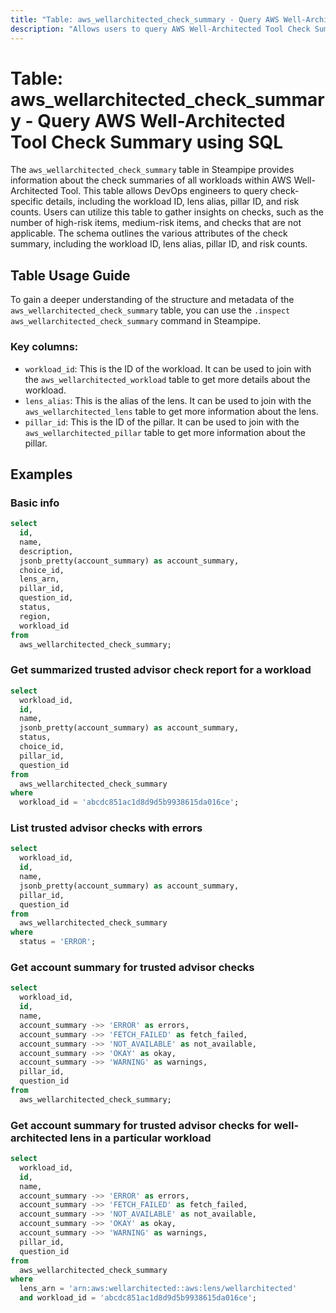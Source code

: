 ```yaml
---
title: "Table: aws_wellarchitected_check_summary - Query AWS Well-Architected Tool Check Summary using SQL"
description: "Allows users to query AWS Well-Architected Tool Check Summary for detailed information about the checks for all workloads. This table provides insights into the state of your workloads, highlighting potential risks and areas for improvement."
---
```


# Table: aws_wellarchitected_check_summary - Query AWS Well-Architected Tool Check Summary using SQL

The `aws_wellarchitected_check_summary` table in Steampipe provides information about the check summaries of all workloads within AWS Well-Architected Tool. This table allows DevOps engineers to query check-specific details, including the workload ID, lens alias, pillar ID, and risk counts. Users can utilize this table to gather insights on checks, such as the number of high-risk items, medium-risk items, and checks that are not applicable. The schema outlines the various attributes of the check summary, including the workload ID, lens alias, pillar ID, and risk counts.

## Table Usage Guide

To gain a deeper understanding of the structure and metadata of the `aws_wellarchitected_check_summary` table, you can use the `.inspect aws_wellarchitected_check_summary` command in Steampipe.

### Key columns:

- `workload_id`: This is the ID of the workload. It can be used to join with the `aws_wellarchitected_workload` table to get more details about the workload.
- `lens_alias`: This is the alias of the lens. It can be used to join with the `aws_wellarchitected_lens` table to get more information about the lens.
- `pillar_id`: This is the ID of the pillar. It can be used to join with the `aws_wellarchitected_pillar` table to get more information about the pillar.

## Examples

### Basic info

```sql
select
  id,
  name,
  description,
  jsonb_pretty(account_summary) as account_summary,
  choice_id,
  lens_arn,
  pillar_id,
  question_id,
  status,
  region,
  workload_id
from
  aws_wellarchitected_check_summary;
```

### Get summarized trusted advisor check report for a workload

```sql
select
  workload_id,
  id,
  name,
  jsonb_pretty(account_summary) as account_summary,
  status,
  choice_id,
  pillar_id,
  question_id
from
  aws_wellarchitected_check_summary
where
  workload_id = 'abcdc851ac1d8d9d5b9938615da016ce';
```

### List trusted advisor checks with errors

```sql
select
  workload_id,
  id,
  name,
  jsonb_pretty(account_summary) as account_summary,
  pillar_id,
  question_id
from
  aws_wellarchitected_check_summary
where
  status = 'ERROR';
```

### Get account summary for trusted advisor checks

```sql
select
  workload_id,
  id,
  name,
  account_summary ->> 'ERROR' as errors,
  account_summary ->> 'FETCH_FAILED' as fetch_failed,
  account_summary ->> 'NOT_AVAILABLE' as not_available,
  account_summary ->> 'OKAY' as okay,
  account_summary ->> 'WARNING' as warnings,
  pillar_id,
  question_id
from
  aws_wellarchitected_check_summary;
```

### Get account summary for trusted advisor checks for well-architected lens in a particular workload

```sql
select
  workload_id,
  id,
  name,
  account_summary ->> 'ERROR' as errors,
  account_summary ->> 'FETCH_FAILED' as fetch_failed,
  account_summary ->> 'NOT_AVAILABLE' as not_available,
  account_summary ->> 'OKAY' as okay,
  account_summary ->> 'WARNING' as warnings,
  pillar_id,
  question_id
from
  aws_wellarchitected_check_summary
where
  lens_arn = 'arn:aws:wellarchitected::aws:lens/wellarchitected'
  and workload_id = 'abcdc851ac1d8d9d5b9938615da016ce';
```